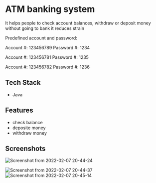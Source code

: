 # ATM banking system
It helps people to check account balances, withdraw or deposit money without going to bank it reduces strain  

Predefined account and password:

Account #:  123456789
Password #: 1234

Account #: 123456781
Password #: 1235

Account #:  123456782
Password #: 1236

## Tech Stack
- Java



## Features

- check balance
- deposite money
- withdraw money



## Screenshots
![Screenshot from 2022-02-07 20-44-24](https://user-images.githubusercontent.com/90511264/152991533-b9a4f921-1995-4a2e-9f8c-a3ad4cfbed13.png)
 
![Screenshot from 2022-02-07 20-44-37](https://user-images.githubusercontent.com/90511264/152991665-ce5f3c07-be80-4820-8ee4-00d8927139c3.png)
![Screenshot from 2022-02-07 20-45-14](https://user-images.githubusercontent.com/90511264/152991747-54f6bfdb-bdd2-4f99-a419-cdeaf1f8366b.png)


